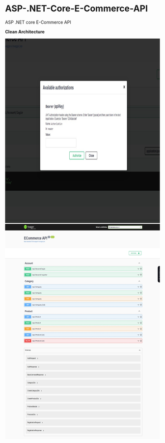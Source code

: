 # ASP-.NET-Core-E-Commerce-API
ASP .NET core E-Commerce API

**Clean Architecture**

<img alt="" src="https://github.com/betselot49/ASP-.NET-Core-E-Commerce-API/blob/main/ECommerce/Screenshots/Web%20capture_5-11-2023_223019_localhost%20(1).jpeg" style="width: 600px; height: 600px;">
<img alt="" src="https://github.com/betselot49/ASP-.NET-Core-E-Commerce-API/blob/main/ECommerce/Screenshots/Web%20capture_5-11-2023_222520_localhost.jpeg" style="width: 600px; height: 700px;">

